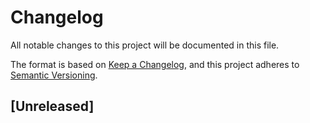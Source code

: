 # Changelog

All notable changes to this project will be documented in this file.

The format is based on [Keep a Changelog](https://keepachangelog.com/en/1.0.0/),
and this project adheres to [Semantic Versioning](https://semver.org/spec/v2.0.0.html).

## [Unreleased]



[1.0.0]: https://github.com/photogabble/eleventy-plugin-blogtimes/releases/tag/v1.0.0
